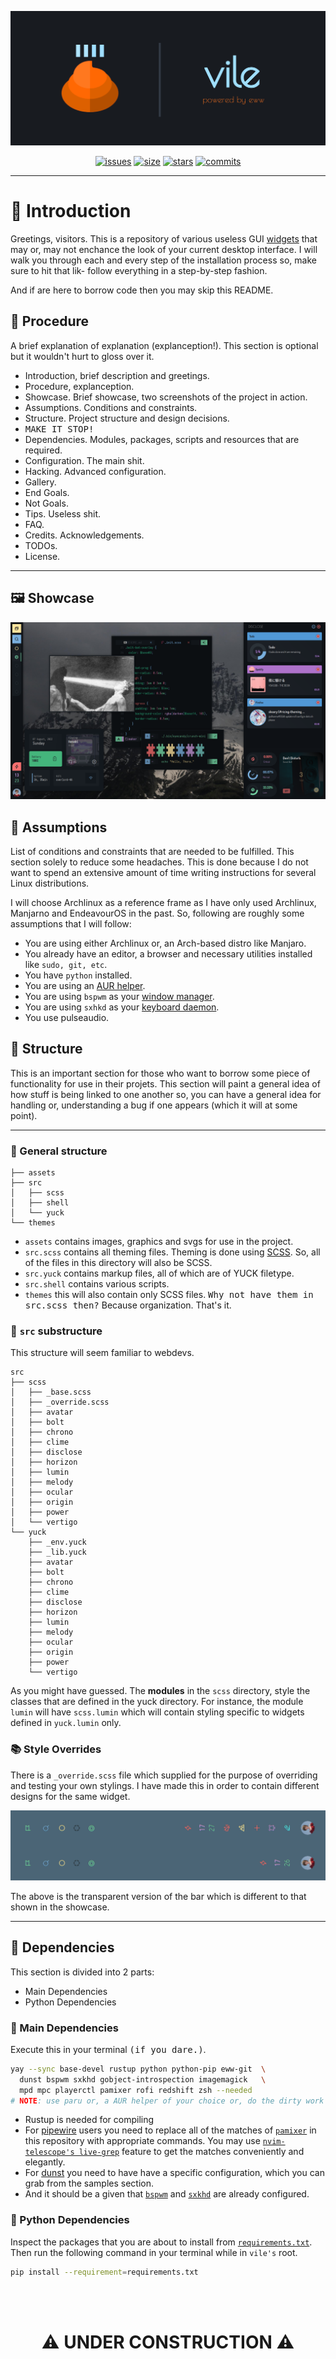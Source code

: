 <div align="center">

[![banner](./.github/readme/banner.png)](https://github.com/dharmx/vile)

[![issues](https://img.shields.io/github/issues/dharmx/vile?color=%23f87070&style=for-the-badge)](https://github.com/dharmx/vile/issues)
[![size](https://img.shields.io/github/repo-size/dharmx/vile?color=70c0ba&style=for-the-badge)](github.com/dharmx/vile) 
[![stars](https://img.shields.io/github/stars/dharmx/vile?color=c397d8&style=for-the-badge)](https://github.com/dharmx/vile/stargazers)
[![commits](https://img.shields.io/github/commit-activity/m/dharmx/vile?color=%2379dcaa&style=for-the-badge)](https://github.com/dharmx/vile/commits) 

</div>

---

# 👋 Introduction

Greetings, visitors. This is a repository of various useless GUI [widgets](https://www.merriam-webster.com/dictionary/widget) that may or, may not enchance the look of your current desktop interface.
I will walk you through each and every step of the installation process so, make sure to hit that lik- follow everything in a step-by-step fashion.

And if are here to borrow code then you may skip this README.

## 🚒 Procedure

A brief explanation of explanation (explanception!). This section is optional but it wouldn't hurt to gloss over it.

 - Introduction, brief description and greetings.
 - Procedure, explanception.
 - Showcase. Brief showcase, two screenshots of the project in action.
 - Assumptions. Conditions and constraints.
 - Structure. Project structure and design decisions.
 - <samp>MAKE IT STOP!</samp>
 - Dependencies. Modules, packages, scripts and resources that are required.
 - Configuration. The main shit.
 - Hacking. Advanced configuration.
 - Gallery.
 - End Goals.
 - Not Goals.
 - Tips. Useless shit.
 - FAQ.
 - Credits. Acknowledgements.
 - TODOs.
 - License.

---

## 🖼 Showcase

![demo](./.github/readme/demo.png)

## 🤔 Assumptions

List of conditions and constraints that are needed to be fulfilled.
This section solely to reduce some headaches.
This is done because I do not want to spend an extensive amount of time writing instructions for several Linux distributions.

I will choose Archlinux as a reference frame as I have only used Archlinux, Manjarno and EndeavourOS in the past.
So, following are roughly some assumptions that I will follow:

  - You are using either Archlinux or, an Arch-based distro like Manjaro.
  - You already have an editor, a browser and necessary utilities installed like `sudo, git, etc`.
  - You have `python` installed.
  - You are using an [AUR helper](https://wiki.archlinux.org/title/AUR_helpers).
  - You are using `bspwm` as your [window manager](https://wiki.archlinux.org/title/Window_manager).
  - You are using `sxhkd` as your [keyboard daemon](https://wiki.archlinux.org/title/Keyboard_shortcuts).
  - You use pulseaudio.

## 🌿 Structure

This is an important section for those who want to borrow some piece of functionality for use in their projets.
This section will paint a general idea of how stuff is being linked to one another so, you can have a general idea
for handling or, understanding a bug if one appears (which it will at some point).

---

### 🌿 General structure

```
├── assets
├── src
│   ├── scss
│   ├── shell
│   └── yuck
└── themes
```

 - `assets` contains images, graphics and svgs for use in the project.
 - `src.scss` contains all theming files. Theming is done using [SCSS](https://sass-lang.com/). So, all of the files in this directory will also be SCSS.
 - `src.yuck` contains markup files, all of which are of YUCK filetype.
 - `src.shell` contains various scripts.
 - `themes` this will also contain only SCSS files. <samp>Why not have them in src.scss then?</samp> Because organization. That's it.

### 🌿 `src` substructure

This structure will seem familiar to webdevs.

```
src
├── scss
│   ├── _base.scss
│   ├── _override.scss
│   ├── avatar
│   ├── bolt
│   ├── chrono
│   ├── clime
│   ├── disclose
│   ├── horizon
│   ├── lumin
│   ├── melody
│   ├── ocular
│   ├── origin
│   ├── power
│   └── vertigo
└── yuck
    ├── _env.yuck
    ├── _lib.yuck
    ├── avatar
    ├── bolt
    ├── chrono
    ├── clime
    ├── disclose
    ├── horizon
    ├── lumin
    ├── melody
    ├── ocular
    ├── origin
    ├── power
    └── vertigo
```

As you might have guessed.
The **modules** in the `scss` directory, style the classes that are defined in the yuck directory.
For instance, the module `lumin` will have `scss.lumin` which will contain styling specific to widgets defined in `yuck.lumin` only.

### 📚 Style Overrides

There is a `_override.scss` file which supplied for the purpose of overriding and testing your own stylings.
I have made this in order to contain different designs for the same widget.

![transparent](./.github/readme/trans.png)

The above is the transparent version of the bar which is different to that shown in the showcase.

---

## 🔽 Dependencies

This section is divided into 2 parts:

 - Main Dependencies
 - Python Dependencies

### 🔽 Main Dependencies

Execute this in your terminal <samp>(if you dare.)</samp>.

```sh
yay --sync base-devel rustup python python-pip eww-git  \
  dunst bspwm sxkhd gobject-introspection imagemagick   \
  mpd mpc playerctl pamixer rofi redshift zsh --needed
# NOTE: use paru or, a AUR helper of your choice or, do the dirty work yourself.
```

 - Rustup is needed for compiling 
 - For [pipewire](https://wiki.archlinux.org/title/PipeWire) users you need to replace all of the matches of [`pamixer`](https://github.com/cdemoulins/pamixer) in 
   this repository with appropriate commands. You may use [`nvim-telescope's live-grep`](https://github.com/nvim-telescope/telescope.nvim) 
   feature to get the matches conveniently and elegantly.
 - For [dunst](dunst-project.org) you need to have have a specific configuration, which you can grab from the samples section.
 - And it should be a given that [`bspwm`](https://wiki.archlinux.org/title/Bspwm) and [`sxkhd`](https://wiki.archlinux.org/title/Sxhkd) are already configured.

### 🔽 Python Dependencies

Inspect the packages that you are about to install from [`requirements.txt`](https://github.com/dharmx/vile/blob/main/requirements.txt).
Then run the following command in your terminal while in `vile's` root.

```sh
pip install --requirement=requirements.txt
```

<br>
<br>

<div align="center">

# ⚠ UNDER CONSTRUCTION ⚠

<div>
